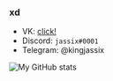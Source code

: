 ### xd

- VK: [click!](https://vk.com/jassix)
- Discord: `jassix#0001`
- Telegram: @kingjassix


![My GitHub stats](https://github-readme-stats.vercel.app/api?username=jassix&show_icons=true&theme=onedark)
